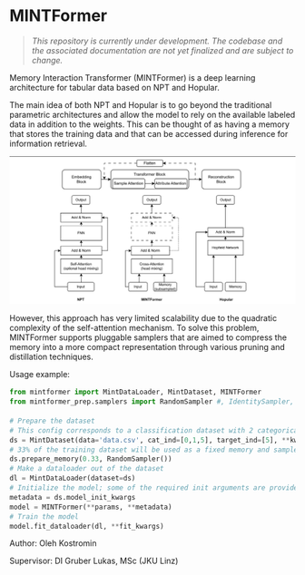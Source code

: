 # MINTFormer
> *This repository is currently under development. The codebase and the associated documentation are not yet finalized and are subject to change.*

Memory Interaction Transformer (MINTFormer) is a deep learning architecture for tabular data based on NPT and Hopular.

The main idea of both NPT and Hopular is to go beyond the traditional parametric architectures and allow the model to rely on the available labeled data in addition to the weights. This can be thought of as having a memory that stores the training data and that can be accessed during inference for information retrieval.

<p align="center">
  <img src="./architecture.png" max-height="400"/>
</p>

However, this approach has very limited scalability due to the quadratic complexity of the self-attention mechanism. To solve this problem, MINTFormer supports pluggable samplers that are aimed to compress the memory into a more compact representation through various pruning and distillation techniques.

Usage example: 
```python
from mintformer import MintDataLoader, MintDataset, MINTFormer
from mintformer_prep.samplers import RandomSampler #, IdentitySampler, NaiveClusterCentroidsSampler

# Prepare the dataset
# This config corresponds to a classification dataset with 2 categorical (0,1) and 2 numerical (2,3) features.
ds = MintDataset(data='data.csv', cat_ind=[0,1,5], target_ind=[5], **kwargs)
# 33% of the training dataset will be used as a fixed memory and sampled randomly
ds.prepare_memory(0.33, RandomSampler())
# Make a dataloader out of the dataset
dl = MintDataLoader(dataset=ds)
# Initialize the model; some of the required init arguments are provided by the dataset object
metadata = ds.model_init_kwargs
model = MINTFormer(**params, **metadata)
# Train the model
model.fit_dataloader(dl, **fit_kwargs)
```

Author: Oleh Kostromin

Supervisor: DI Gruber Lukas, MSc (JKU Linz)